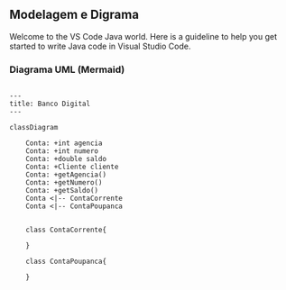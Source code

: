 ## Modelagem e Digrama

Welcome to the VS Code Java world. Here is a guideline to help you get started to write Java code in Visual Studio Code.

### Diagrama UML (Mermaid)
```mermaid

---
title: Banco Digital
---

classDiagram
    
    Conta: +int agencia
    Conta: +int numero
    Conta: +double saldo
    Conta: +Cliente cliente
    Conta: +getAgencia()
    Conta: +getNumero()
    Conta: +getSaldo()
    Conta <|-- ContaCorrente
    Conta <|-- ContaPoupanca


    class ContaCorrente{
     
    }

    class ContaPoupanca{
     
    }




```